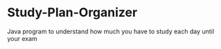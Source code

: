 # Study-Plan-Organizer
 Java program to understand how much you have to study each day until your exam
